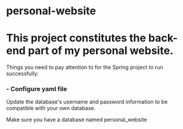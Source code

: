 # personal-website

<h1>This project constitutes the back-end part of my personal website.</h1>


<p>Things you need to pay attention to for the Spring project to run successfully:</p>

<h3>- Configure yaml file</h3>

<p>Update the database's username and password information to be compatible with your own database.</p>
<p>Make sure you have a database named personal_website</p>
